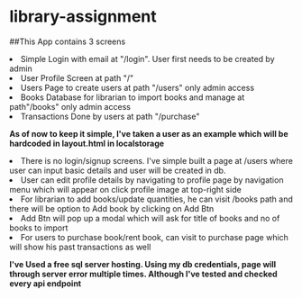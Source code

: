 # library-assignment

##This App contains 3 screens
<li>Simple Login with email at "/login". User first needs to be created by admin</li>
<li>User Profile Screen at path "/" </li>
<li>Users Page to create users at path "/users" only admin access </li>
<li>Books Database for librarian to import books and manage at path"/books" only admin access </li>
<li>Transactions Done by users at path "/purchase" </li>

<b>As of now to keep it simple, I've taken a user as an example which will be hardcoded in layout.html in localstorage</b>
<li>There is no login/signup screens. I've simple built a page at /users where user can input basic details and user will be created in db. </li>
<li>User can edit profile details by navigating to profile page by navigation menu which will appear on click profile image at top-right side</li>
<li>For librarian to add books/update quantities, he can visit /books path and there will be option to Add book by clicking on Add Btn</li>
<li>Add Btn will pop up a modal which will ask for title of books and no of books to import</li>
<li>For users to purchase book/rent book, can visit to purchase page which will show his past transactions as well</li>

<b>I've Used a free sql server hosting. Using my db credentials, page will through server error multiple times. Although I've tested and checked every api endpoint</b>
